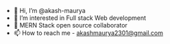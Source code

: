 - 👋 Hi, I’m @akash-maurya
- 👀 I’m interested in Full stack Web development
- 💞️ MERN Stack open source collaborator
- 📫 How to reach me - akashmaurya2301@gmail.com

<!---
akash-maurya/akash-maurya is a ✨ special ✨ repository because its `README.md` (this file) appears on your GitHub profile.
You can click the Preview link to take a look at your changes.
--->
